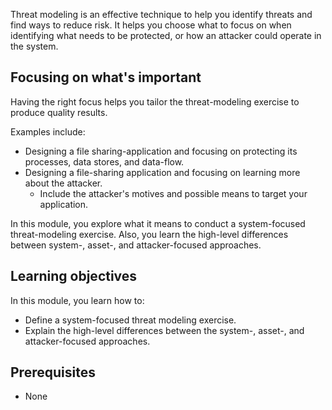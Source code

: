 Threat modeling is an effective technique to help you identify threats and find ways to reduce risk. It helps you choose what to focus on when identifying what needs to be protected, or how an attacker could operate in the system.

## Focusing on what's important

Having the right focus helps you tailor the threat-modeling exercise to produce quality results.

Examples include:

- Designing a file sharing-application and focusing on protecting its processes, data stores, and data-flow.
- Designing a file-sharing application and focusing on learning more about the attacker.
  - Include the attacker's motives and possible means to target your application.

In this module, you explore what it means to conduct a system-focused threat-modeling exercise. Also, you learn the high-level differences between system-, asset-, and attacker-focused approaches.

## Learning objectives

In this module, you learn how to:

- Define a system-focused threat modeling exercise.
- Explain the high-level differences between the system-, asset-, and attacker-focused approaches.

## Prerequisites

- None
